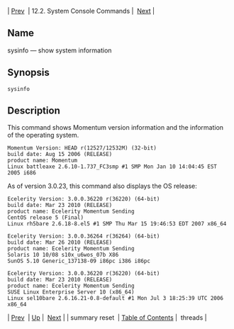 | [Prev](console_commands.summary_reset)  | 12.2. System Console Commands |  [Next](console_commands.threads.php) |

<a name="console_commands.sysinfo"></a>
## Name

sysinfo — show system information

## Synopsis

`sysinfo`

<a name="idp16492688"></a>
## Description

This command shows Momentum version information and the information of the operating system.

```
Momentum Version: HEAD r(12527/12532M) (32-bit)
build date: Aug 15 2006 (RELEASE)
product name: Momentum
Linux battleaxe 2.6.10-1.737_FC3smp #1 SMP Mon Jan 10 14:04:45 EST 2005 i686
```

As of version 3.0.23, this command also displays the OS release:

```
Ecelerity Version: 3.0.0.36220 r(36220) (64-bit)
build date: Mar 23 2010 (RELEASE)
product name: Ecelerity Momentum Sending
CentOS release 5 (Final)
Linux rh5bare 2.6.18-8.el5 #1 SMP Thu Mar 15 19:46:53 EDT 2007 x86_64
```

```
Ecelerity Version: 3.0.0.36264 r(36264) (64-bit)
build date: Mar 26 2010 (RELEASE)
product name: Ecelerity Momentum Sending
Solaris 10 10/08 s10x_u6wos_07b X86
SunOS 5.10 Generic_137138-09 i86pc i386 i86pc
```

```
Ecelerity Version: 3.0.0.36220 r(36220) (64-bit)
build date: Mar 23 2010 (RELEASE)
product name: Ecelerity Momentum Sending
SUSE Linux Enterprise Server 10 (x86_64)
Linux sel10bare 2.6.16.21-0.8-default #1 Mon Jul 3 18:25:39 UTC 2006 x86_64
```

| [Prev](console_commands.summary_reset)  | [Up](console.commands.non-module.php) |  [Next](console_commands.threads.php) |
| summary reset  | [Table of Contents](index) |  threads |
